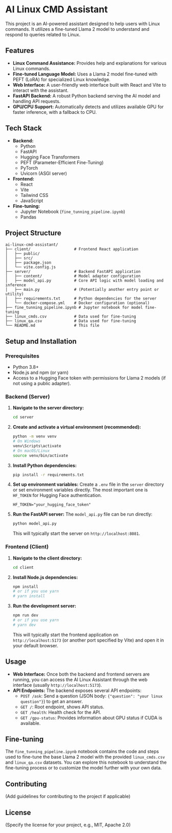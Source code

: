 # AI Linux CMD Assistant

This project is an AI-powered assistant designed to help users with Linux commands. It utilizes a fine-tuned Llama 2 model to understand and respond to queries related to Linux.

## Features

*   **Linux Command Assistance:** Provides help and explanations for various Linux commands.
*   **Fine-tuned Language Model:** Uses a Llama 2 model fine-tuned with PEFT (LoRA) for specialized Linux knowledge.
*   **Web Interface:** A user-friendly web interface built with React and Vite to interact with the assistant.
*   **FastAPI Backend:** A robust Python backend serving the AI model and handling API requests.
*   **GPU/CPU Support:** Automatically detects and utilizes available GPU for faster inference, with a fallback to CPU.

## Tech Stack

*   **Backend:**
    *   Python
    *   FastAPI
    *   Hugging Face Transformers
    *   PEFT (Parameter-Efficient Fine-Tuning)
    *   PyTorch
    *   Uvicorn (ASGI server)
*   **Frontend:**
    *   React
    *   Vite
    *   Tailwind CSS
    *   JavaScript
*   **Fine-tuning:**
    *   Jupyter Notebook (`fine_tunning_pipeline.ipynb`)
    *   Pandas

## Project Structure

```
ai-linux-cmd-assistant/
├── client/                   # Frontend React application
│   ├── public/
│   ├── src/
│   ├── package.json
│   └── vite.config.js
├── server/                   # Backend FastAPI application
│   ├── content/              # Model adapter configuration
│   ├── model_api.py          # Core API logic with model loading and inference
│   ├── main.py               # (Potentially another entry point or utility)
│   ├── requirements.txt      # Python dependencies for the server
│   └── docker-compose.yml    # Docker configuration (optional)
├── fine_tunning_pipeline.ipynb # Jupyter notebook for model fine-tuning
├── linux_cmds.csv            # Data used for fine-tuning
├── linux_qa.csv              # Data used for fine-tuning
└── README.md                 # This file
```

## Setup and Installation

### Prerequisites

*   Python 3.8+
*   Node.js and npm (or yarn)
*   Access to a Hugging Face token with permissions for Llama 2 models (if not using a public adapter).

### Backend (Server)

1.  **Navigate to the server directory:**
    ```bash
    cd server
    ```
2.  **Create and activate a virtual environment (recommended):**
    ```bash
    python -m venv venv
    # On Windows
    venv\Scripts\activate
    # On macOS/Linux
    source venv/bin/activate
    ```
3.  **Install Python dependencies:**
    ```bash
    pip install -r requirements.txt
    ```
4.  **Set up environment variables:**
    Create a `.env` file in the `server` directory or set environment variables directly. The most important one is `HF_TOKEN` for Hugging Face authentication.
    ```env
    HF_TOKEN="your_hugging_face_token"
    ```
5.  **Run the FastAPI server:**
    The `model_api.py` file can be run directly:
    ```bash
    python model_api.py
    ```
    This will typically start the server on `http://localhost:8081`.

### Frontend (Client)

1.  **Navigate to the client directory:**
    ```bash
    cd client
    ```
2.  **Install Node.js dependencies:**
    ```bash
    npm install
    # or if you use yarn
    # yarn install
    ```
3.  **Run the development server:**
    ```bash
    npm run dev
    # or if you use yarn
    # yarn dev
    ```
    This will typically start the frontend application on `http://localhost:5173` (or another port specified by Vite) and open it in your default browser.

## Usage

*   **Web Interface:** Once both the backend and frontend servers are running, you can access the AI Linux Assistant through the web interface (usually `http://localhost:5173`).
*   **API Endpoints:** The backend exposes several API endpoints:
    *   `POST /ask`: Send a question (JSON body: `{"question": "your linux question"}`) to get an answer.
    *   `GET /`: Root endpoint, shows API status.
    *   `GET /health`: Health check for the API.
    *   `GET /gpu-status`: Provides information about GPU status if CUDA is available.

## Fine-tuning

The `fine_tunning_pipeline.ipynb` notebook contains the code and steps used to fine-tune the base Llama 2 model with the provided `linux_cmds.csv` and `linux_qa.csv` datasets. You can explore this notebook to understand the fine-tuning process or to customize the model further with your own data.

## Contributing

(Add guidelines for contributing to the project if applicable)

## License

(Specify the license for your project, e.g., MIT, Apache 2.0)
